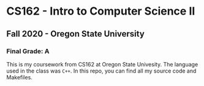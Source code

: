 # CS162 - Intro to Computer Science II
## Fall 2020 - Oregon State University
### Final Grade: A

This is my coursework from CS162 at Oregon State Univesity. The language used in the class was `C++`. In this repo, you can find all my source code and Makefiles.
